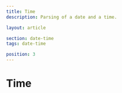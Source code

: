 ```yaml
---
title: Time
description: Parsing of a date and a time.

layout: article

section: date-time
tags: date-time

position: 3
---
```


# Time
